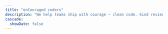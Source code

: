 ```yaml
---
title: "enCouraged coders"
description: "We help teams ship with courage — clean code, kind reviews, and pragmatic engineering."
cascade:
  showDate: false
---
```

